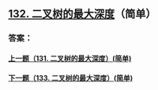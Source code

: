 ## [132. 二叉树的最大深度](https://leetcode-cn.com/problems/merge-two-sorted-lists/)（简单）





### 答案：



#### [上一题（131. 二叉树的最大深度）(简单)](https://github.com/sdwwld/leetCode/blob/master/src/main/java/com/wld/java/leetcode/leetCode0131.md)

#### [下一题（133. 二叉树的最大深度）(简单)](https://github.com/sdwwld/leetCode/blob/master/src/main/java/com/wld/java/leetcode/leetCode0133.md)